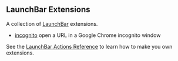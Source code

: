 ## LaunchBar Extensions
A collection of [LaunchBar](https://www.obdev.at/products/launchbar/index.html) extensions.

* [incognito](incognito/README.md) open a URL in a Google Chrome incognito window

See the [LaunchBar Actions Reference](https://www.obdev.at/resources/launchbar/developer-documentation/index.html) to learn how to make you own extensions.